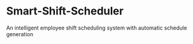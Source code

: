 # Smart-Shift-Scheduler
An intelligent employee shift scheduling system with automatic schedule generation
